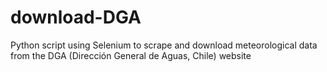 # download-DGA
Python script using Selenium to scrape and download meteorological data from the DGA (Dirección General de Aguas, Chile) website 

